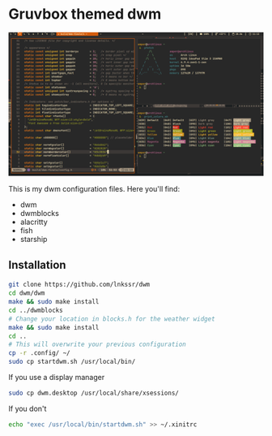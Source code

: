 # Gruvbox themed dwm

![Screenshot](./screenshot.png)

This is my dwm configuration files. Here you'll find:
- dwm
- dwmblocks
- alacritty
- fish
- starship

## Installation
```bash
git clone https://github.com/lnkssr/dwm
cd dwm/dwm
make && sudo make install
cd ../dwmblocks
# Change your location in blocks.h for the weather widget
make && sudo make install
cd ..
# This will overwrite your previous configuration
cp -r .config/ ~/
sudo cp startdwm.sh /usr/local/bin/
```

If you use a display manager
```bash
sudo cp dwm.desktop /usr/local/share/xsessions/
```
If you don't
```bash
echo "exec /usr/local/bin/startdwm.sh" >> ~/.xinitrc
```

